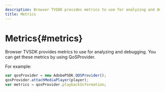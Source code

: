 ```yaml
---
description: Browser TVSDK provides metrics to use for analyzing and debugging. You can get these metrics by using QoSProvider.
title: Metrics
---
```


# Metrics{#metrics}

Browser TVSDK provides metrics to use for analyzing and debugging. You can get these metrics by using QoSProvider.

For example: 

```js
var qosProvider = new AdobePSDK.QOSProvider(); 
qosProvider.attachMediaPlayer(player); 
var metrics = qosProvider.playbackInformation;
```


